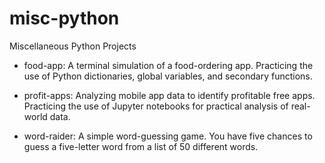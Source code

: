 # misc-python
Miscellaneous Python Projects

- food-app: A terminal simulation of a food-ordering app. Practicing the use of Python dictionaries, global variables, and secondary functions.

- profit-apps: Analyzing mobile app data to identify profitable free apps. Practicing the use of Jupyter notebooks for practical analysis of real-world data.

- word-raider: A simple word-guessing game. You have five chances to guess a five-letter word from a list of 50 different words.